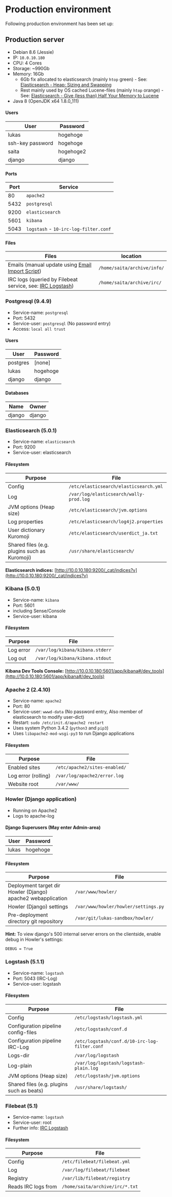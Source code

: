 # Production environment

Following production environment has been set up:

## Production server
* Debian 8.6 (Jessie)
* IP: `10.0.10.180`
* CPU: 4 Cores
* Storage: ~990Gb
* Memory: 16Gb
    * 6Gb fix allocated to elasticsearch (mainly `htop` green) - See: [Elasticsearch - Heap: Sizing and Swapping](https://www.elastic.co/guide/en/elasticsearch/guide/current/heap-sizing.html)
    * Rest mainly used by OS cached Lucene-files (mainly `htop` orange) - See: [Elasticsearch - Give (less than) Half Your Memory to Lucene](https://www.elastic.co/guide/en/elasticsearch/guide/current/heap-sizing.html#_give_less_than_half_your_memory_to_lucene)
* Java 8 (OpenJDK x64 1.8.0_111)

#### Users

|User|Password|
|---|---|
|lukas|hogehoge|
|ssh-key password|hogehoge|
|saita|hogehoge2|
|django|django|

#### Ports

|Port|Service|
|---|---|
|80|`apache2`|
|5432|`postgresql`|
|9200|`elasticsearch`|
|5601|`kibana`|
|5043|`logstash` - `10-irc-log-filter.conf`|

#### Files
|Files|location|
|---|---|
|Emails (manual update using [Email Import Script](/howler/doc/importscript/))|`/home/saita/archive/info/`|
|IRC logs (queried by Filebeat service, see: [IRC Logstash](/howler/doc/irc/))|`/home/saita/archive/irc/`|

### Postgresql (9.4.9) 
* Service-name: `postgresql`
* Port:  5432
* Service-user: `postgresql` (No password entry)
* Access: `local all trust`
#### Users

|User|Password|
|---|---|
|postgres|[none]|
|lukas|hogehoge|
|django|django|

#### Databases

|Name|Owner|
|---|---|
|django|django|

### Elasticsearch (5.0.1)
* Service-name: `elasticsearch`
* Port: 9200
* Service-user: elasticsearch
#### Filesystem

|Purpose|File|
|---|---|
|Config|`/etc/elasticsearch/elasticsearch.yml`| 
|Log|`/var/log/elasticsearch/wally-prod.log`|
|JVM options (Heap size)|`/etc/elasticsearch/jvm.options`|
|Log properties|`/etc/elasticsearch/log4j2.properties`|
|User dictionary Kuromoji|`/etc/elasticsearch/userdict_ja.txt`|
|Shared files (e.g. plugins such as Kuromoji)|`/usr/share/elasticsearch/`|

**Elasticsearch indices:** [http://10.0.10.180:9200/_cat/indices?v](http://10.0.10.180:9200/_cat/indices?v)
### Kibana (5.0.1)
* Service-name: `kibana`
* Port: 5601
* including Sense/Console
* Service-user: kibana
#### Filesystem
|Purpose|File|
|---|---|
|Log error|`/var/log/kibana/kibana.stderr`|
|Log out|`/var/log/kibana/kibana.stdout`|

**Kibana Dev Tools Console:** [http://10.0.10.180:5601/app/kibana#/dev_tools](http://10.0.10.180:5601/app/kibana#/dev_tools)

### Apache 2 (2.4.10) 
* Service-name: `apache2`
* Port: 80
* Service-user: `wwwd-data` (No password entry, Also member of elasticsearch to modify user-dict)
* Restart: `sudo /etc/init.d/apache2 restart`
* Uses system Python 3.4.2 (`python3` and `pip3`)
* Uses `libapache2-mod-wsgi-py3` to run Django applications
#### Filesystem
|Purpose|File|
|---|---|
|Enabled sites|`/etc/apache2/sites-enabled/`|
|Log error (rolling)|`/var/log/apache2/error.log`|
|Website root|`/var/www/`|

### Howler (Django application)
* Running on Apache2
* Logs to apache-log

#### Django Superusers (May enter Admin-area)

|User|Password|
|---|---|
|lukas|hogehoge|

#### Filesystem
|Purpose|File|
|---|---|
|Deployment target dir Howler (Django) apache2 webapplication|`/var/www/howler/`|
|Howler (Django) settings|`/var/www/howler/howler/settings.py`|
|Pre-deployment directory git repository|`/var/git/lukas-sandbox/howler/`|

**Hint:** To view django's 500 internal server errors on the clientside, enable debug in Howler's settings:

    DEBUG = True

### Logstash (5.1.1)
* Service-name: `logstash`
* Port: 5043 (IRC-Log)
* Service-user: logstash
#### Filesystem

|Purpose|File|
|---|---|
|Config|`/etc/logstash/logstash.yml`| 
|Configuration pipeline config-files|`/etc/logstash/conf.d`|
|Configuration pipeline IRC-Log|`/etc/logstash/conf.d/10-irc-log-filter.conf`|
|Logs-dir|`/var/log/logstash`|
|Log-plain|`/var/log/logstash/logstash-plain.log`|
|JVM options (Heap size)|`/etc/logstash/jvm.options`|
|Shared files (e.g. plugins such as beats)|`/usr/share/logstash/`|

### Filebeat (5.1)
* Service-name: `logstash`
* Service-user: root
* Further info: [IRC Logstash](/howler/doc/irc/)
#### Filesystem

|Purpose|File|
|---|---|
|Config|`/etc/filebeat/filebeat.yml`|
|Log|`/var/log/filebeat/filebeat`|
|Registry|`/var/lib/filebeat/registry`|
|Reads IRC logs from|`/home/saita/archive/irc/*.txt`|
